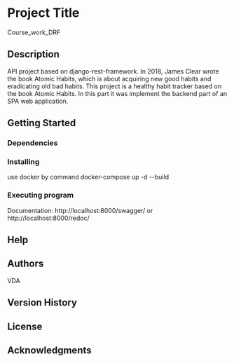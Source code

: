 # Project Title

Course_work_DRF

## Description

API project based on django-rest-framework.
In 2018, James Clear wrote the book Atomic Habits, which is about acquiring new good habits and eradicating old bad
habits. This project is a healthy habit tracker based on the book Atomic Habits. 
In this part it was implement the backend part of an SPA web application.

## Getting Started

### Dependencies

### Installing
use docker by command docker-compose up -d --build

### Executing program

Documentation: http://localhost:8000/swagger/ or
http://localhost:8000/redoc/

## Help

## Authors
VDA
## Version History

## License

## Acknowledgments
